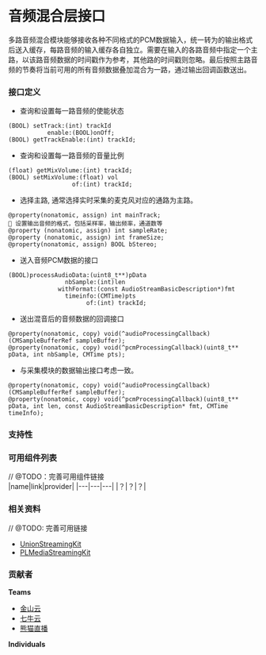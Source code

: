 # 音频混合层接口
多路音频混合模块能够接收各种不同格式的PCM数据输入，统一转为的输出格式后送入缓存，每路音频的输入缓存各自独立。需要在输入的各路音频中指定一个主路，以该路音频数据的时间戳作为参考，其他路的时间戳则忽略。最后按照主路音频的节奏将当前可用的所有音频数据叠加混合为一路，通过输出回调函数送出。
### 接口定义
- 查询和设置每一路音频的使能状态
```
(BOOL) setTrack:(int) trackId
           enable:(BOOL)onOff;
(BOOL) getTrackEnable:(int) trackId;
```
- 查询和设置每一路音频的音量比例
```
(float) getMixVolume:(int) trackId;
(BOOL) setMixVolume:(float) vol
                  of:(int) trackId;
```
- 选择主路, 通常选择实时采集的麦克风对应的通路为主路。
```
@property(nonatomic, assign) int mainTrack;
 设置输出音频的格式，包括采样率，输出频率，通道数等
@property (nonatomic, assign) int sampleRate;
@property (nonatomic, assign) int frameSize;
@property(nonatomic, assign) BOOL bStereo;
```
- 送入音频PCM数据的接口
```
(BOOL)processAudioData:(uint8_t**)pData
                nbSample:(int)len
              withFormat:(const AudioStreamBasicDescription*)fmt
                timeinfo:(CMTime)pts
                      of:(int) trackId;
```
- 送出混音后的音频数据的回调接口
```
@property(nonatomic, copy) void(^audioProcessingCallback)(CMSampleBufferRef sampleBuffer);
@property(nonatomic, copy) void(^pcmProcessingCallback)(uint8_t** pData, int nbSample, CMTime pts);
```
- 与采集模块的数据输出接口考虑一致。
```
@property(nonatomic, copy) void(^audioProcessingCallback)(CMSampleBufferRef sampleBuffer);
@property(nonatomic, copy) void(^pcmProcessingCallback)(uint8_t** pData, int len, const AudioStreamBasicDescription* fmt, CMTime timeInfo);
```

### 支持性

### 可用组件列表
// @TODO：完善可用组件链接  
|name|link|provider|
|---|---|---|
|？|？|？|


### 相关资料
// @TODO: 完善可用链接
- [UnionStreamingKit](/)
- [PLMediaStreamingKit](/)

### 贡献者
**Teams**
- [金山云](http://www.ksyun.com/)
- [七牛云](https://www.qiniu.com/)
- [熊猫直播](https://www.panda.tv/)

**Individuals**
